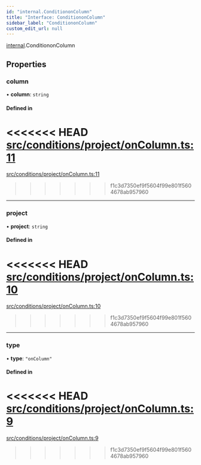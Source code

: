 ```yaml
---
id: "internal.ConditiononColumn"
title: "Interface: ConditiononColumn"
sidebar_label: "ConditiononColumn"
custom_edit_url: null
---
```


[internal](../modules/internal.md).ConditiononColumn

## Properties

### column

• **column**: `string`

#### Defined in

<<<<<<< HEAD
[src/conditions/project/onColumn.ts:11](https://github.com/Resnovas/smartcloud/blob/b9e22a9/src/conditions/project/onColumn.ts#L11)
=======
[src/conditions/project/onColumn.ts:11](https://github.com/Resnovas/smartcloud/blob/b91f5b4/src/conditions/project/onColumn.ts#L11)
>>>>>>> f1c3d7350ef9f5604f99e801f5604678ab957960

___

### project

• **project**: `string`

#### Defined in

<<<<<<< HEAD
[src/conditions/project/onColumn.ts:10](https://github.com/Resnovas/smartcloud/blob/b9e22a9/src/conditions/project/onColumn.ts#L10)
=======
[src/conditions/project/onColumn.ts:10](https://github.com/Resnovas/smartcloud/blob/b91f5b4/src/conditions/project/onColumn.ts#L10)
>>>>>>> f1c3d7350ef9f5604f99e801f5604678ab957960

___

### type

• **type**: ``"onColumn"``

#### Defined in

<<<<<<< HEAD
[src/conditions/project/onColumn.ts:9](https://github.com/Resnovas/smartcloud/blob/b9e22a9/src/conditions/project/onColumn.ts#L9)
=======
[src/conditions/project/onColumn.ts:9](https://github.com/Resnovas/smartcloud/blob/b91f5b4/src/conditions/project/onColumn.ts#L9)
>>>>>>> f1c3d7350ef9f5604f99e801f5604678ab957960
